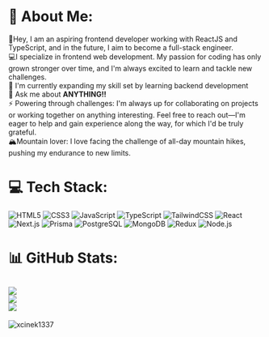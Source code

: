 # 💫 About Me:
👋Hey, I am an aspiring frontend developer working with ReactJS and TypeScript, and in the future, I aim to become a full-stack engineer.
<br>💻I specialize in frontend web development. My passion for coding has only grown stronger over time, and I'm always excited to learn and tackle new challenges.
<br>🌱 I'm currently expanding my skill set by learning backend development
<br>💬 Ask me about **ANYTHING!!**
<br>⚡ Powering through challenges:
I'm always up for collaborating on projects or working together on anything interesting. Feel free to reach out—I'm eager to help and gain experience along the way, for which I'd be truly grateful.<br>
🏔️Mountain lover: I love facing the challenge of all-day mountain hikes, pushing my endurance to new limits.

# 💻 Tech Stack:
![HTML5](https://img.shields.io/badge/html5-%23E34F26.svg?style=for-the-badge&logo=html5&logoColor=white) ![CSS3](https://img.shields.io/badge/css3-%231572B6.svg?style=for-the-badge&logo=css3&logoColor=white) ![JavaScript](https://img.shields.io/badge/javascript-%23323330.svg?style=for-the-badge&logo=javascript&logoColor=%23F7DF1E) ![TypeScript](https://img.shields.io/badge/typescript-%23007ACC.svg?style=for-the-badge&logo=typescript&logoColor=white) ![TailwindCSS](https://img.shields.io/badge/tailwindcss-%2338B2AC.svg?style=for-the-badge&logo=tailwind-css&logoColor=white) ![React](https://img.shields.io/badge/react-%2320232a.svg?style=for-the-badge&logo=react&logoColor=%2361DAFB) ![Next.js](https://img.shields.io/badge/Next.js-%23000000.svg?style=for-the-badge&logo=next.js&logoColor=white) ![Prisma](https://img.shields.io/badge/Prisma-%232D3748.svg?style=for-the-badge&logo=prisma&logoColor=white) ![PostgreSQL](https://img.shields.io/badge/PostgreSQL-%2331575F.svg?style=for-the-badge&logo=postgresql&logoColor=white) ![MongoDB](https://img.shields.io/badge/MongoDB-%2347A248.svg?style=for-the-badge&logo=mongodb&logoColor=white) ![Redux](https://img.shields.io/badge/Redux-%23593d88.svg?style=for-the-badge&logo=redux&logoColor=white) ![Node.js](https://img.shields.io/badge/Node.js-%233C873A.svg?style=for-the-badge&logo=node.js&logoColor=white)

# 📊 GitHub Stats:
![](https://github-readme-stats.vercel.app/api?username=xcinek1337&theme=dark&hide_border=false&include_all_commits=false&count_private=false)<br/>
![](https://github-readme-streak-stats.herokuapp.com/?user=xcinek1337&theme=dark&hide_border=false)<br/>
![](https://github-readme-stats.vercel.app/api/top-langs/?username=xcinek1337&theme=dark&hide_border=false&include_all_commits=false&count_private=false&layout=compact)
---
<p align="left"> <img src="https://komarev.com/ghpvc/?username=xcinek1337&label=Total%20views&color=0e75b6&style=flat" alt="xcinek1337" /> </p>
